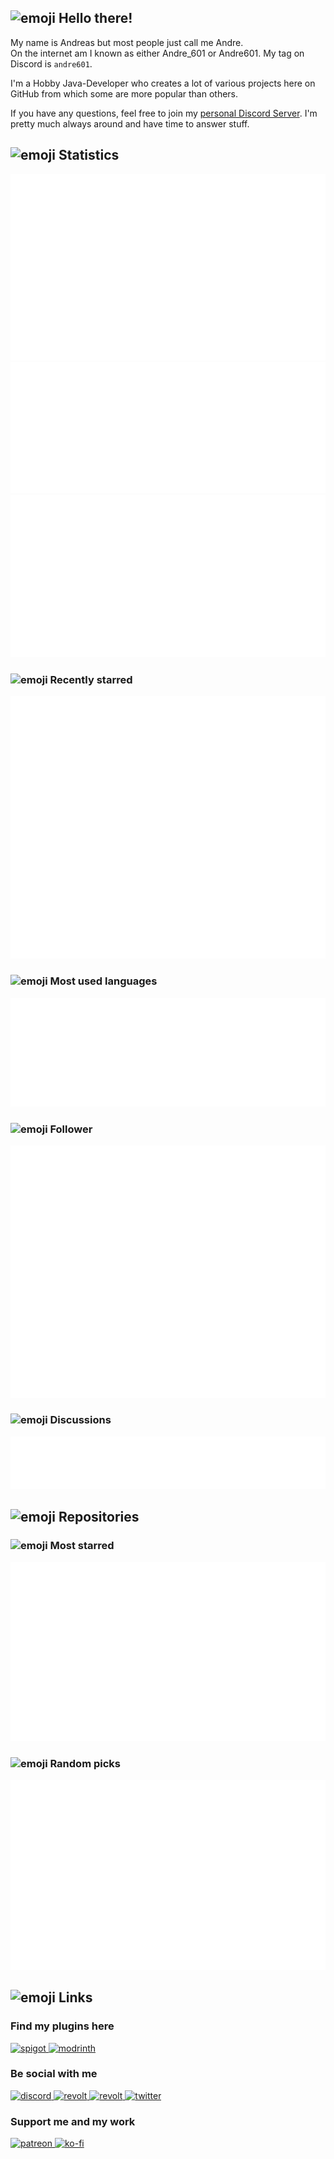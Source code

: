 <!-- Links -->
[purr]: https://purrbot.site
[discord]: https://discord.gg/6dazXp6

<!-- SVGs -->
[star]: https://cdn.jsdelivr.net/gh/Readme-Workflows/Readme-Icons@main/icons/octicons/StarredRepository.svg
[fork]: https://cdn.jsdelivr.net/gh/Readme-Workflows/Readme-Icons@main/icons/octicons/ForkedRepository.svg

## <img alt="emoji" src="https://octicons.andre601.ch/mark-github/c9d1d9" height="30em"> Hello there!
My name is Andreas but most people just call me Andre.  
On the internet am I known as either Andre_601 or Andre601. My tag on Discord is `andre601`.

I'm a Hobby Java-Developer who creates a lot of various projects here on GitHub from which some are more popular than others.  

If you have any questions, feel free to join my [personal Discord Server][discord]. I'm pretty much always around and have time to answer stuff.

## <img alt="emoji" src="https://octicons.andre601.ch/graph/c9d1d9" height="30em"> Statistics
<img src="https://github.com/Andre601/Andre601/blob/master/.cache/stats-base.svg">

<img src="https://github.com/Andre601/Andre601/blob/master/.cache/stats-commits-iso.svg">

<img src="https://github.com/Andre601/Andre601/blob/master/.cache/stats-issues-prs.svg">

### <img alt="emoji" src="https://octicons.andre601.ch/star-fill/c9d1d9" height="25em"> Recently starred
<img src="https://github.com/Andre601/Andre601/blob/master/.cache/stats-stars.svg">

### <img alt="emoji" src="https://octicons.andre601.ch/code-review/c9d1d9" height="25em"> Most used languages
<img src="https://github.com/Andre601/Andre601/blob/master/.cache/stats-languages.svg">

### <img alt="emoji" src="https://octicons.andre601.ch/people/c9d1d9" height="25em"> Follower
<img src="https://github.com/Andre601/Andre601/blob/master/.cache/stats-follower.svg">

### <img alt="emoji" src="https://octicons.andre601.ch/comment-discussion/c9d1d9" height="25em"> Discussions
<img src="https://github.com/Andre601/Andre601/blob/master/.cache/stats-discussion.svg">

## <img alt="emoji" src="https://octicons.andre601.ch/repo/c9d1d9" height="30em"> Repositories

### <img alt="emoji" src="https://octicons.andre601.ch/star-fill/c9d1d9" height="25em"> Most starred

<img src="https://github.com/Andre601/Andre601/blob/master/.cache/stats-starred-repo.svg">

### <img alt="emoji" src="https://octicons.andre601.ch/tasklist/c9d1d9" height="25em"> Random picks

<img src="https://github.com/Andre601/Andre601/blob/master/.cache/stats-random-repo.svg">

## <img alt="emoji" src="https://octicons.andre601.ch/link/c9d1d9" height="30em"> Links

### Find my plugins here

<a href="https://www.spigotmc.org/resources/authors/56829/" target="_blank">
  <img alt="spigot" src="https://cdn.jsdelivr.net/npm/@intergrav/devins-badges@2/assets/minimal/supported/spigot_vector.svg" width="64" title="My Resources on SpigotMC">
</a>
<a href="https://modrinth.com/user/Andre601" target="_blank">
  <img alt="modrinth" src="https://cdn.jsdelivr.net/npm/@intergrav/devins-badges@2/assets/minimal/available/modrinth_vector.svg" width="64" title="My Resources on Modrinth">
</a>

### Be social with me

<a href="https://discord.gg/6dazXp6" target="_blank">
  <img alt="discord" src="https://cdn.jsdelivr.net/npm/@intergrav/devins-badges@2/assets/minimal/social/discord-singular_vector.svg" width="64" title="Join my Discord Server">
</a>
<a href="https://app.revolt.chat/invite/74TpERXA" target="_blank">
  <img alt="revolt" src="https://cdn.jsdelivr.net/npm/@intergrav/devins-badges@2/assets/minimal/social/revolt-singular_vector.svg" width="64" title="Join my Revolt Server">
</a>
<a href="https://blobfox.coffee/@andre_601" target="_blank">
  <img alt="revolt" src="https://cdn.jsdelivr.net/npm/@intergrav/devins-badges@2/assets/minimal/social/mastodon-singular_vector.svg" width="64" title="Chat with me on Mastodon">
</a>
<a href="https://twitter.com/TrueAndre_601" target="_blank">
  <img alt="twitter" src="https://cdn.jsdelivr.net/npm/@intergrav/devins-badges@2/assets/minimal/social/twitter-singular_vector.svg" width="64" title="Chat with me on Twitter">
</a>

### Support me and my work

<a href="https://patreon.com/andre_601" target="_blank">
  <img alt="patreon" src="https://cdn.jsdelivr.net/npm/@intergrav/devins-badges@2/assets/minimal/donate/patreon-singular_vector.svg" width="64" title="Support me through Patreon">
</a>
<a href="https://ko-fi.com/andre_601" target="_blank">
  <img alt="ko-fi" src="https://cdn.jsdelivr.net/npm/@intergrav/devins-badges@2/assets/minimal/donate/kofi-singular_vector.svg" width="64" title="Support me through Ko-fi">
</a>
